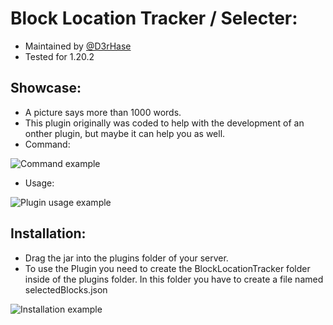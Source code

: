 
# Block Location Tracker / Selecter:
- Maintained by [@D3rHase](https://github.com/D3rHase)
- Tested for 1.20.2

## Showcase:
- A picture says more than 1000 words.
- This plugin originally was coded to help with the development of an onther plugin, but maybe it can help you as well.
- Command:

![Command example](https://github.com/D3rHase/BlockLocationTrackerPlugin/blob/main/readMe/command.png?raw=true) 

 
- Usage:

![Plugin usage example](https://github.com/D3rHase/BlockLocationTrackerPlugin/blob/main/readMe/inUse.png?raw=true)
 

## Installation:
- Drag the jar into the plugins folder of your server.
- To use the Plugin you need to create the BlockLocationTracker folder inside of the plugins folder. In this folder you have to create a file named selectedBlocks.json

![Installation example](https://github.com/D3rHase/BlockLocationTrackerPlugin/blob/main/readMe/requirements.png?raw=true)
